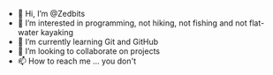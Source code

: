 - 👋 Hi, I’m @Zedbits
- 👀 I’m interested in programming, not hiking, not fishing and not flat-water kayaking
- 🌱 I’m currently learning Git and GitHub
- 💞️ I’m looking to collaborate on projects
- 📫 How to reach me ... you don't
